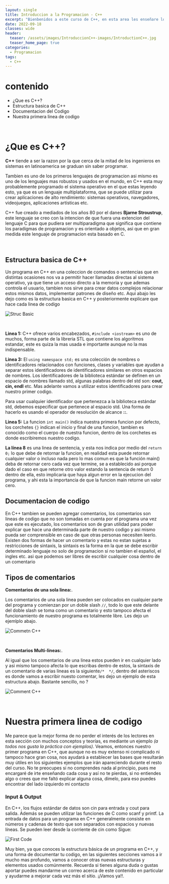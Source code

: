 ```yaml
---
layout: single
title: Introduccion a la Programacion - C++
excerpt: "Bienbenidos a este curso de C++, en esta area les enseñare lo basico, donde programaremos nuestra primera linea de codigo, veremos la estrucutra por defecto y que hace cada parte parte."
date: 2022-09-18
classes: wide
header:
  teaser: /assets/images/IntroduccionC++-images/IntroductionC++.jpg
  teaser_home_page: true
categories:
  - Programacion
tags:  
  - C++ 
---
```


# contenido
* ¿Que es C++?
* Estructura basica de C++
* Documentacion del Codigo
* Nuestra primera linea de codigo

<br>

# ¿Que es C++?


**C++** tiende a ser la razon por la que cerca de la mitad de los ingenieros en sistemas en latinoamerica se graduan sin saber programar.

Tambien es uno de los primeros lenguajes de programacion asi mismo es uno de los lenguajes mas robustos y usados en el mundo, en C++ esta muy probablemente programado el sistema operativo en el que estas leyendo esto, ya que es un lenguaje multiplataforma, que se puede utilizar para crear aplicaciones de alto rendimiento: sistemas operativos, navegadores, videojuegos, aplicaciones artísticas etc.

C++ fue creado a mediados de los años 80 por el danes **Bjarne Stroustrup**, este lenguaje se creo con la intencion de que fuera una extencion del lenguaje C para que pudiera ser multiparadigma que significa que contiene los paradigmas de programacion y es orientado a objetos, asi que en gran medida este lenguaje de programacion esta basado en C.

<br>

## Estructura basica de C++

Un programa en C++ en una coleccion de comandos o sentencias que en distintas ocasiones nos va a permitir hacer llamadas directas al sistema operativo, ya que tiene un acceso directo a la memoria y que ademas controla el usuario, tambien nos sirve para crear datos complejos relacionar estos mismos datos, implementar patrones de diseño etc.
Aqui abajo les dejo como es la estructura basica en C++ y posteriormente explicare que hace cada linea de codigo

![Struc Basic](/assets/images/IntroduccionC++-images/StrucBasic.png)

<br>

**Linea 1:** C++ ofrece varios encabezados, `#include <iostream>` es uno de muchos, forma parte de la libreria STL que contiene los algoritmos estandar, este es quiza la mas usada e importante aunque no la mas indispensable.

**Linea 3:** El `using namespace std;` es una colección de nombres o identificadores relacionados con funciones, clases y variables que ayudan a separar estos identificadores de identificadores similares en otros espacios de nombres. Los identificadores de la biblioteca estándar se definen en un espacio de nombres llamado std, algunas palabras dentro del std son: **cout, cin, endl** etc. Mas adelante vamos a utilizar estos identificadores para crear nuestro primer codigo.

Para usar cualquier identificador que pertenezca a la biblioteca estándar std, debemos especificar que pertenece al espacio std. Una forma de hacerlo es usando el operador de resolución de alcance **::**.

**Linea 5:** La funcion `int main()` indica nuestra primera funcion por defecto, los corchetes `{}` indican el inicio y final de una funcion, tambien es conocido como el cuerpo de nuestra funcion, dentro de los corchetes es donde escribiremos nuestro codigo.

**La línea 8** es una linea de sentencia, y esta nos indica por medio del `return 0;` lo que debe de retornar la funcion, en realidad esta puede retornar cualquier valor o incluso nada pero lo mas comun es que la función main() deba de retornar cero cada vez que termine, se a establecido asi porque dado el caso en que retorne otro valor estando la sentencia de return 0 dentro de ella, esto implicaria que haya algun error en la ejecucion del programa, y ahi esta la importancia de que la funcion main retorne un valor cero.


## Documentacion de codigo

En C++ tambien se pueden agregar comentarios, los comentarios son lineas de codigo que no son tomadas en cuenta por el programa una vez que este es ejecutado, los comentarios son de gran utilidad para poder explicar que hace una determinada parte de nuestro codigo y asi mismo pueda ser comprensible en caso de que otras personas necesiten leerlo.
Existen dos formas de hacer un comentario y estas no estan sujetas a restricciones de sintaxis, la sintaxis es la forma en la que se debe escribir determinado lenguaje no solo de programacion si no tambien el español, el ingles etc. asi que podemos ser libres de escribir cualquier cosa dentro de un comentario


## Tipos de comentarios

**Comentarios de una sola linea:**.

Los comentarios de una sola linea pueden ser colocados en cualquier parte del programa y comienzan por un doble slash `//`, todo lo que este delante del doble slash se toma como un comentario y esto tampoco afecta el funcionamiento de nuestro programa es totalmente libre.
Les dejo un ejemlplo abajo.

![Commetn C++](/assets/images/IntroduccionC++-images/comentarioUnalinea.png)

<br>

**Comentarios Multi-lineas:**. 

Al igual que los comentarios de una linea estos pueden ir en cualquier lado y asi mismo tampoco afecta lo que escribas dentro de estos, la sintaxis de un comentario de varias lineas es la siguiente`/*  */`, dentro del asteriscos es donde vamos a escribir nuesto comentar, les dejo un ejemplo de esta estructura abajo.
Bastante sencillo, no ?

![Comment C++](/assets/images/IntroduccionC++-images/comentarioMulti.png)

<br>

# Nuestra primera linea de codigo

Me parece que la mejor forma de no perder el interés de los lectores en esta sección con muchos conceptos y teorías, es mediante un ejemplo *(a todos nos gusta la práctica con ejemplos)*. Veamos, entonces nuestro primer programa en C++, que aunque no es muy extenso ni complicado ni tampoco hace gran cosa, nos ayudará a establecer las bases que resultarán muy útiles en los siguientes ejemplos que irán apareciendo durante el resto del curso. No te preocupes si no comprendes nada al principio, pues me encargaré de irte enseñando cada cosa y así no te pierdas, si no entiendes algo o crees que me faltó explicar alguna cosa, dímelo, para eso puedes encontrar del lado izquierdo mi contacto

### Input & Output

En C++, los flujos estándar de datos son cin para entrada y cout para salida. Además se pueden utilizar las funciones de C como scanf y printf. La entrada de datos para un programa en C++ generalmente consiste en números y cadenas de texto que son separados con espacios y nuevas líneas. Se pueden leer desde la corriente de cin como Sigue:

![First Code](/assets/images/IntroduccionC++-images/FirstCode.jpg)

Muy bien, ya que conoces la estructura básica de un programa en C++, y una forma de documentar tu codigo, en las siguientes secciones vamos a ir mucho mas profundo, vamos a conocer otras nuevas estructuras y elementos usados comúnmente. Recuerda si tienes alguna duda o gustas aportar puedes mandarme un correo acerca de este contenido en particular y ayudarme a mejorar cada vez más el sitio. ¡¡Vamos ya!!.